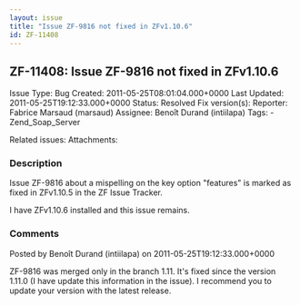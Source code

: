 ```yaml
---
layout: issue
title: "Issue ZF-9816 not fixed in ZFv1.10.6"
id: ZF-11408
---
```


ZF-11408: Issue ZF-9816 not fixed in ZFv1.10.6
----------------------------------------------

 Issue Type: Bug Created: 2011-05-25T08:01:04.000+0000 Last Updated: 2011-05-25T19:12:33.000+0000 Status: Resolved Fix version(s): 
 Reporter:  Fabrice Marsaud (marsaud)  Assignee:  Benoît Durand (intiilapa)  Tags: - Zend\_Soap\_Server
 
 Related issues: 
 Attachments: 
### Description

Issue ZF-9816 about a mispelling on the key option "features" is marked as fixed in ZFv1.10.5 in the ZF Issue Tracker.

I have ZFv1.10.6 installed and this issue remains.

 

 

### Comments

Posted by Benoît Durand (intiilapa) on 2011-05-25T19:12:33.000+0000

ZF-9816 was merged only in the branch 1.11. It's fixed since the version 1.11.0 (I have update this information in the issue). I recommend you to update your version with the latest release.

 

 